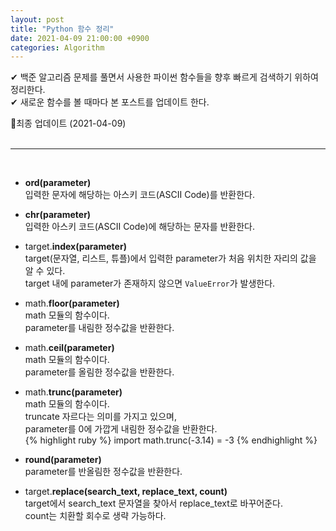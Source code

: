 ```yaml
---
layout: post
title: "Python 함수 정리"
date: 2021-04-09 21:00:00 +0900
categories: Algorithm
---
```


✔ 백준 알고리즘 문제를 풀면서 사용한 파이썬 함수들을 향후 빠르게 검색하기 위하여 정리한다.  
✔ 새로운 함수를 볼 때마다 본 포스트를 업데이트 한다. 

🚩최종 업데이트 (2021-04-09)  
<br/>

---
<br/>

+ **ord(**parameter**)**  
입력한 문자에 해당하는 아스키 코드(ASCII Code)를 반환한다.

+ **chr(**parameter**)**  
입력한 아스키 코드(ASCII Code)에 해당하는 문자를 반환한다.

+ target.**index(**parameter**)**  
target(문자열, 리스트, 튜플)에서 입력한 parameter가 처음 위치한 자리의 값을 알 수 있다.  
target 내에 parameter가 존재하지 않으면 `ValueError`가 발생한다.  

+ math.**floor(**parameter**)**  
math 모듈의 함수이다.  
parameter를 내림한 정수값을 반환한다.

+ math.**ceil(**parameter**)**  
math 모듈의 함수이다.  
parameter를 올림한 정수값을 반환한다.

+ math.**trunc(**parameter**)**  
math 모듈의 함수이다.  
truncate 자르다는 의미를 가지고 있으며,  
parameter를 0에 가깝게 내림한 정수값을 반환한다.  
{% highlight ruby %}
import math.trunc(-3.14) = -3
{% endhighlight %}

+ **round(**parameter**)**  
parameter를 반올림한 정수값을 반환한다.

+ target.**replace(**search_text, replace_text, count**)**  
target에서 search_text 문자열을 찾아서 replace_text로 바꾸어준다.  
count는 치환할 회수로 생략 가능하다.  